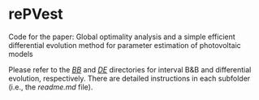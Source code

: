 # rePVest
Code for the paper: Global optimality analysis and a simple efficient differential evolution method for parameter estimation of photovoltaic models

Please refer to the [*BB*](./BB) and [*DE*](./DE) directories for interval B&B and differential evolution, respectively. There are detailed instructions in each subfolder (i.e., the *readme.md* file). 

